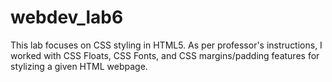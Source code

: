 # webdev_lab6
This lab focuses on CSS styling in HTML5. As per professor's instructions, I worked with CSS Floats, CSS Fonts, and CSS margins/padding features for stylizing a given HTML webpage.
